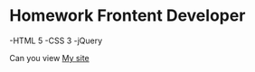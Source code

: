 # Homework Frontent Developer
-HTML 5
-CSS 3
-jQuery

Can you view  [My site](https://desertick.github.io/Homework/)
